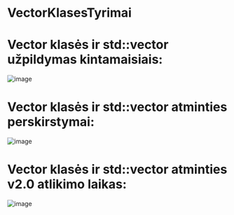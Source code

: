 # VectorKlasesTyrimai

# Vector klasės ir std::vector užpildymas kintamaisiais: 

![image](https://user-images.githubusercontent.com/78842487/119928083-88b33900-bf83-11eb-8fc4-5eeedb460936.png)

# Vector klasės ir std::vector atminties perskirstymai:

![image](https://user-images.githubusercontent.com/78842487/119930862-f01fb780-bf88-11eb-87aa-b65cd196310e.png)

# Vector klasės ir std::vector atminties v2.0 atlikimo laikas:

![image](https://user-images.githubusercontent.com/78842487/119937889-32022b00-bf94-11eb-9f03-f57efa4a909b.png)

